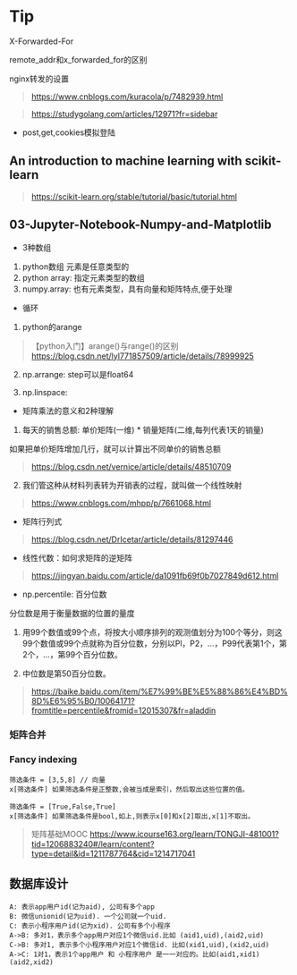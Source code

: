 
# Tip

X-Forwarded-For

remote_addr和x_forwarded_for的区别

nginx转发的设置

> https://www.cnblogs.com/kuracola/p/7482939.html

> https://studygolang.com/articles/12971?fr=sidebar

* post,get,cookies模拟登陆

## An introduction to machine learning with scikit-learn

> https://scikit-learn.org/stable/tutorial/basic/tutorial.html

## 03-Jupyter-Notebook-Numpy-and-Matplotlib

* 3种数组

1. python数组 元素是任意类型的
2. python array: 指定元素类型的数组
3. numpy.array: 也有元素类型，具有向量和矩阵特点,便于处理

* 循环

1. python的arange
> 【python入门】arange()与range()的区别 https://blog.csdn.net/lyl771857509/article/details/78999925

2. np.arrange: step可以是float64

3. np.linspace:

* 矩阵乘法的意义和2种理解

1. 每天的销售总额: 单价矩阵(一维) * 销量矩阵(二维,每列代表1天的销量)

如果把单价矩阵增加几行，就可以计算出不同单价的销售总额

> https://blog.csdn.net/vernice/article/details/48510709

2. 我们管这种从材料列表转为开销表的过程，就叫做一个线性映射

> https://www.cnblogs.com/mhpp/p/7661068.html

* 矩阵行列式

> https://blog.csdn.net/DrIcetar/article/details/81297446

* 线性代数：如何求矩阵的逆矩阵

> https://jingyan.baidu.com/article/da1091fb69f0b7027849d612.html

* np.percentile: 百分位数

分位数是用于衡量数据的位置的量度

1. 用99个数值或99个点，将按大小顺序排列的观测值划分为100个等分，则这99个数值或99个点就称为百分位数，分别以Pl，P2，…，P99代表第1个，第2个，…，第99个百分位数。

2. 中位数是第50百分位数。

> https://baike.baidu.com/item/%E7%99%BE%E5%88%86%E4%BD%8D%E6%95%B0/10064171?fromtitle=percentile&fromid=12015307&fr=aladdin

### 矩阵合并

### Fancy indexing

```
筛选条件 = [3,5,8] // 向量
x[筛选条件] 如果筛选条件是正整数,会被当成是索引，然后取出这些位置的值。

筛选条件 = [True,False,True]
x[筛选条件] 如果筛选条件是bool,如上,则表示x[0]和x[2]取出,x[1]不取出。
```

> 矩阵基础MOOC
https://www.icourse163.org/learn/TONGJI-481001?tid=1206883240#/learn/content?type=detail&id=1211787764&cid=1214717041

## 数据库设计

```
A: 表示app用户id(记为aid), 公司有多个app
B: 微信unionid(记为uid). 一个公司就一个uid. 
C: 表示小程序用户id(记为xid). 公司有多个小程序
A->B: 多对1，表示多个app用户对应1个微信uid.比如 (aid1,uid),(aid2,uid)
C->B: 多对1, 表示多个小程序用户对应1个微信id. 比如(xid1,uid),(xid2,uid)
A->C: 1对1，表示1个app用户 和 小程序用户 是一一对应的。比如(aid1,xid1) (aid2,xid2)
```
